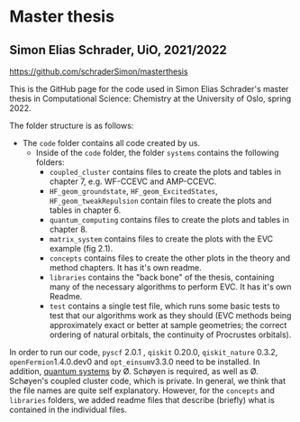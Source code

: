# Master thesis
## Simon Elias Schrader, UiO, 2021/2022
https://github.com/schraderSimon/masterthesis

This is the GitHub page for the code used in Simon Elias Schrader's master thesis in Computational Science: Chemistry at the University of Oslo, spring 2022.

The folder structure is as follows:
- The `code` folder contains all code created by us.
  - Inside of the `code` folder, the folder `systems` contains the following folders:
    - `coupled_cluster` contains files to create the plots and tables in chapter 7, e.g. WF-CCEVC and AMP-CCEVC.
    - `HF_geom_groundstate`, `HF_geom_ExcitedStates`, `HF_geom_tweakRepulsion` contain files to create the plots and tables in chapter 6.
    - `quantum_computing` contains files to create the plots and tables in chapter 8.
    - `matrix_system` contains files to create the plots with the EVC example (fig 2.1).
    - `concepts` contains files to create the other plots in the theory and method chapters. It has it's own readme.
    - `libraries` contains the "back bone" of the thesis, containing many of the necessary algorithms to perform EVC. It has it's own Readme.
    - `test` contains a single test file, which runs some basic tests to test that our algorithms work as they should (EVC methods being approximately exact or better at sample geometries; the correct ordering of natural orbitals, the continuity of Procrustes orbitals).


In order to run our code, `pyscf` 2.0.1 , `qiskit` 0.20.0, `qiskit_nature` 0.3.2,  `openFermion`1.4.0.dev0 and `opt_einsum`v3.3.0 need to be installed. In addition, [quantum systems](https://github.com/Schoyen/quantum-systems) by Ø. Schøyen is required, as well as
Ø. Schøyen's coupled cluster code, which is private.
In general, we think that the file names are quite self explanatory. However, for the `concepts` and `libraries` folders, we added readme files that describe (briefly) what is contained in the individual files.
